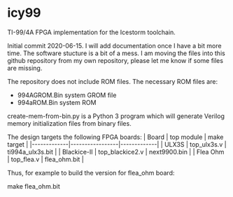 # icy99
TI-99/4A FPGA implementation for the Icestorm toolchain.

Initial commit 2020-06-15. I will add documentation once I have a bit more time. The software stucture is a bit of a mess. I am moving the files into this github repository from my own repository, please let me know if some files are missing.

The repository does not include ROM files. The necessary ROM files are:
* 994AGROM.Bin system GROM file
* 994aROM.Bin system ROM 

create-mem-from-bin.py is a Python 3 program which will generate Verilog memory initialization files from binary files.

The design targets the following FPGA boards:
| Board       | top module      | make target |
|-------------|-----------------|-------------|
| ULX3S       | top_ulx3s.v     | ti994a_ulx3s.bit |
| Blackice-II | top_blackice2.v | next9900.bin |
| Flea Ohm    | top_flea.v      | flea_ohm.bit |

 Thus, for example to build the version for flea_ohm board:

 make flea_ohm.bit
 
 

